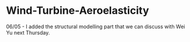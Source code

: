 # Wind-Turbine-Aeroelasticity

06/05 - I added the structural modelling part that we can discuss with Wei Yu next Thursday.